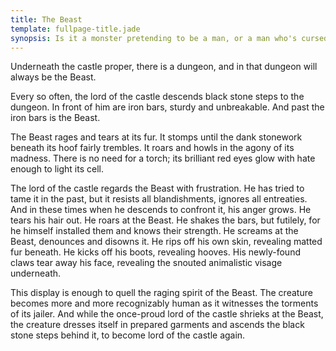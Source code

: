 ```yaml
---
title: The Beast
template: fullpage-title.jade
synopsis: Is it a monster pretending to be a man, or a man who's cursed to become a monster?
---
```


Underneath the castle proper, there is a dungeon, and in that dungeon will always be the Beast.

Every so often, the lord of the castle descends black stone steps to the dungeon. In front of him are iron bars, sturdy and unbreakable. And past the iron bars is the Beast.

The Beast rages and tears at its fur. It stomps until the dank stonework beneath its hoof fairly trembles. It roars and howls in the agony of its madness. There is no need for a torch; its brilliant red eyes glow with hate enough to light its cell.

The lord of the castle regards the Beast with frustration. He has tried to tame it in the past, but it resists all blandishments, ignores all entreaties. And in these times when he descends to confront it, his anger grows. He tears his hair out. He roars at the Beast. He shakes the bars, but futilely, for he himself installed them and knows their strength. He screams at the Beast, denounces and disowns it. He rips off his own skin, revealing matted fur beneath. He kicks off his boots, revealing hooves. His newly-found claws tear away his face, revealing the snouted animalistic visage underneath.

This display is enough to quell the raging spirit of the Beast. The creature becomes more and more recognizably human as it witnesses the torments of its jailer. And while the once-proud lord of the castle shrieks at the Beast, the creature dresses itself in prepared garments and ascends the black stone steps behind it, to become lord of the castle again.
